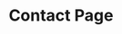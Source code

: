 ---
title: Contact Page
description: Contact Us! We are happy to help with your questions!
layout: contact

bannerh1: Contact Us

intro: We are always eager to hear from you and will do our best to reply as soon as possible!
returnpolicy: "** <strong>Return Containers:</strong> Once you have 10 of our containers/bottles you can return them to us for free! Just fill in the form above, choose the option 'Return Containers' from the dropdown menu and please ensure you give us your address and the dimensions and weight of your package in the Message section of the form. We will send you a label for you to ship them back to us for free.<br><br>If you have less than 10 containers/bottles you can also return for reuse, but the shipping will not be on us."
---